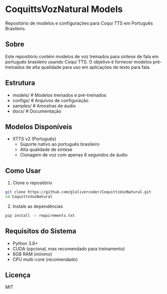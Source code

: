 # CoquittsVozNatural Models

Repositório de modelos e configurações para Coqui TTS em Português Brasileiro.

## Sobre
Este repositório contém modelos de voz treinados para síntese de fala em português brasileiro usando Coqui TTS. O objetivo é fornecer modelos pré-treinados de alta qualidade para uso em aplicações de texto para fala.

## Estrutura
- models/     # Modelos treinados e pré-treinados
- configs/    # Arquivos de configuração
- samples/    # Amostras de áudio
- docs/       # Documentação

## Modelos Disponíveis
- XTTS v2 (Português)
  - Suporte nativo ao português brasileiro
  - Alta qualidade de síntese
  - Clonagem de voz com apenas 6 segundos de áudio

## Como Usar
1. Clone o repositório
```bash
git clone https://github.com/glolivercoder/CoquittsVozNatural.git
cd CoquittsVozNatural
```

2. Instale as dependências
```bash
pip install -r requirements.txt
```

## Requisitos do Sistema
- Python 3.8+
- CUDA (opcional, mas recomendado para treinamento)
- 8GB RAM (mínimo)
- CPU multi-core (recomendado)

## Licença
MIT
